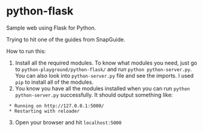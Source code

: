 python-flask
=================

Sample web using Flask for Python.

Trying to hit one of the guides from SnapGuide.

How to run this:

1.  Install all the required modules. To know what modules you need, just go to `python-playground/python-flask/` and run `python python-server.py`. You can also look into `python-server.py` file and see the imports. I used `pip` to install all of the modules.
2.  You know you have all the modules installed when you can run `python python-server.py` successfully. It should output something like:

  ```
   * Running on http://127.0.0.1:5000/
   * Restarting with reloader
  ```
3.  Open your browser and hit `localhost:5000`
